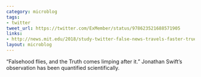 ```yaml
---
category: microblog
tags:
- twitter
tweet_url: https://twitter.com/ExMember/status/978623521688571905
links:
- http://news.mit.edu/2018/study-twitter-false-news-travels-faster-true-stories-0308
layout: microblog
---
```

“Falsehood flies, and the Truth comes limping after it.” Jonathan Swift’s observation has been quantified scientifically.
